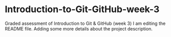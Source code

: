 # Introduction-to-Git-GitHub-week-3
Graded assessment of Introduction to Git &amp; GitHub (week 3)
I am editing the README file. Adding some more details about the project description.

